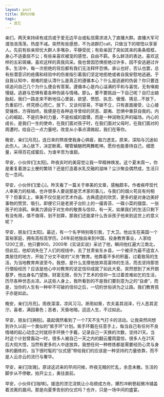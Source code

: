 ```yaml
---
layout: post
title: 群内问候
tags:
  - 其它
---
```



亲们，两天来持续有成员或于爱无边平台或私信需求进入了直播大群。直播大军可谓浩浩荡荡，热度不减。突然有些感想，不为进群打call，只做当下的顿悟以享家人。先前有些亲担忧大群人多嘴杂，平静受扰；有些亲因了突如其来的条条框框，身心不适委屈不公；有些亲喜欢被宠的感觉，自由不羁。多么鲜活的表达，喜欢这样的五彩斑斓，喜欢这样的真我风采。我也曾因恐惧拒绝过许多，因不安逃避过许多。生活中，每一次拒绝的背后都有我们无法释怀恐惧。承认也好，否认也罢，总有些潜意识的疮痍和经验中的伤害指引着我们坚定地拒绝或者自我安慰地逃避。于自我认知中，艰难的是认清什么是真正的遵循本心？什么是逃避的伪装？你只要连续追问自己几个为什么便会有答案。遵循本心是内心溢满的平和与喜悦，无有嗔痴慢疑。逃避与恐惧有着各种伪装与情绪。那么，要不要挑战一下自己呢？自打出娘胎起，我们一路走来不断地往心里装，欲望、愤怒、执念、傲慢、猜忌...不放下，负重前行，终究痨心而亡。放下，又谈何容易，不破不立，只有直面接受，让心接受锤炼，方得始终。我便是在各种追寻曾经的厌恶、鄙夷、恐惧中重获自我的。内心的崛起，不是抗争的力量，不是权威的震慑，而是一种润物无声的磁场。内心的成长，是我们一生的使命，在我们面对孩子时，在我们面对父母时，在我们面对的周遭时。给自己一点力量吧，改变从小事点滴做起，我们在等你。



晚安，亲们[月亮]。连日来的熬夜使我身心俱疲，脑力透支。原来，深陷与沉迷如此伤人。决心放下，决定断离，哪管螭魅罔两舞乾坤。愿你也能善待自己，细思量，采得百花成蜜后，为谁辛苦为谁甜。

早安，小伙伴们[太阳]。昨夜亥时的美容觉让我一早精神焕发。这个夏末周一，你是重复着游尘土梗的繁琐？还是打造着水乳交融的滋味？尘沙聚会偶然成，生活只在一念间。

早安，小伙伴们[爱心]。昨天看了一篇关于审美的文章，感触颇丰。作者疾呼现代人审美力的枯竭，也许很多人要说那是艺术家的事儿，与我们的烟火苟且有何相干？但事实上，审美不仅仅是对艺术作品、古典遗迹的欣赏，更多的是对身边美好事物的赞赏、吸引。即便它只是老房子台阶上的一撮青苔、一碟小菜的摆盘、一张孩子的涂鸦。审美力源自于对生命的敬畏与信仰，有一天，如果我们的生活只剩下有没有用，值不值得，划不划算，那我们还能拿什么告诉孩子他来到这世上的意义呢？

早安，朋友们[太阳]。最近，有一个名字特别吸引我，丁大卫。他出生在美国一个富裕家庭，拥有高校高学历。24年前他独自来到中国，投身教育事业，人家给1200工资，他只要900。2000年《实话实说》采访了他，瞬间他红遍大江南北，但此后，他却消失在了人们的视线中，去了甘肃省东乡县，一个被评为最不适宜人类居住的地方，开始了分文不收的“义务”教育。他靠着不多的积蓄，过着致简的生活，为当地教育奔波至今。我想，是什么支撑他放弃高富帅的生活，而去坚持那苦行僧般经历？应该是他心中对教育的坚定信仰成就了如此大爱。突然想到了米开朗基罗，他出身名门望族，财富无限，但为了艺术的信仰一生过着苦难如乞的生活，历尽各种世态炎凉。从这些人身上，我所看到的不是我们要刻意为之的“自虐”，而是，当你的人生有一种牢不可破的信仰之后，一切的世俗讲为之让路。我们教育孩子亦是如此。

晚安，亲们[月亮]。雨夜濛濛，凉风习习。淅雨如膏，农夫喜其润泽，行人恶其泥泞。喜者，满园春色；恶者，天昏地暗。迢迢人生，不过如此。

早安，朋友们[拥抱]。晨起偶然看到了一个7天不生气打卡的活动。让我突然间想到许久以前一个类似的“紫手环”计划。紫手环戴在任意手上，每当自己有任何不良情绪的起心动念之时就将手环换个手戴，记录自己一天换的次数，坚持21天。当时这个计划曾轰动一时，很多人被自己一天之内的翻云覆雨震惊，很多人在21天后大彻大悟，当然有更多的人中途放弃。我想任何一种修炼都是需要经历心灵与身体的磨练的，当下很时髦的“仪式感”带给我们的应该是一种坚持的力量依靠，而不是人云亦云的流行与奢华。

早安，亲们[玫瑰]。原谅这迟来的早间问候，昨夜无眠的忙乱，余息未散。生活的脚步从不停歇，拍开尘土，勇往直前。

早安，小伙伴们[咖啡]。接连的滂沱浇筑让小岛顿成方舟，爆烈冲刷卷起微冷铺盖着流离的晨间。那是向夏季告别的仪式吗？也许，只是一场中间的盛宴。

